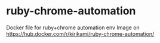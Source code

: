 # ruby-chrome-automation
Docker file for ruby+chrome automation env
Image on https://hub.docker.com/r/kirikami/ruby-chrome-automation/
